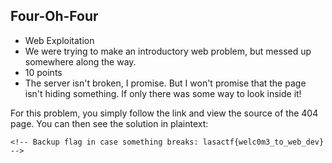 ## Four-Oh-Four
* Web Exploitation
* We were trying to make an introductory web problem, but messed up somewhere along the way. <link>
* 10 points
* The server isn't broken, I promise. But I won't promise that the page isn't hiding something. If only there was some way to look inside it!

For this problem, you simply follow the link and view the source of the 404 page.
You can then see the solution in plaintext: 

`<!-- Backup flag in case something breaks: lasactf{welc0m3_to_web_dev} -->`